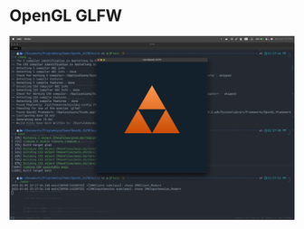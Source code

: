 # OpenGL GLFW

<!-- ![img1](/repo/img1.png) -->

<!-- ![img2](/repo/img2.png) -->

![img3](/repo/img3.png)
